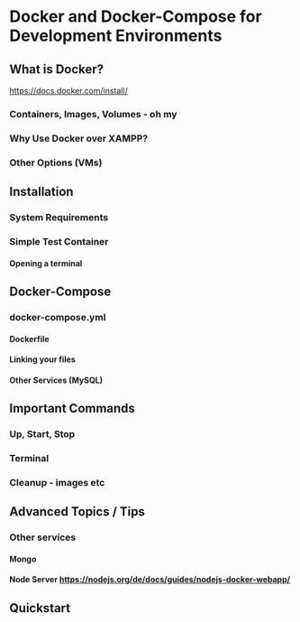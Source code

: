 # Docker and Docker-Compose for Development Environments

## What is Docker? 
<https://docs.docker.com/install/>

### Containers, Images, Volumes - oh my
### Why Use Docker over XAMPP?
### Other Options (VMs)

## Installation

### System Requirements

### Simple Test Container
#### Opening a terminal

## Docker-Compose

### docker-compose.yml
#### Dockerfile
#### Linking your files
#### Other Services (MySQL)

## Important Commands
### Up, Start, Stop
### Terminal
### Cleanup - images etc

## Advanced Topics / Tips
### Other services
#### Mongo
#### Node Server <https://nodejs.org/de/docs/guides/nodejs-docker-webapp/> 

## Quickstart
